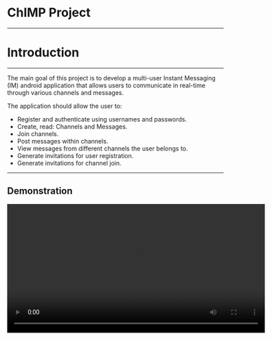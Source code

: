 # ChIMP Project
---

# Introduction 
---

The main goal of this project is to develop a multi-user Instant Messaging (IM) android application that allows users to communicate in real-time through various channels and messages.

The application should allow the user to:
- Register and authenticate using usernames and passwords.
- Create, read: Channels and Messages.
- Join channels.
- Post messages within channels.
- View messages from different channels the user belongs to.
- Generate invitations for user registration.
- Generate invitations for channel join.

---
## Demonstration

<video width="600" controls loop autoplay>
  <source src="https://drive.google.com/uc?export=download&id=1O7Lk1R09utogpp6mcVf4L276qu0HYtwJ" type="video/mp4">
  Your browser does not support the video tag.  
  <a href="https://drive.google.com/file/d/1O7Lk1R09utogpp6mcVf4L276qu0HYtwJ/view?usp=share_link">Click here to watch the video</a>.
</video>
